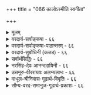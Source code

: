 +++
title = "066 कालोऽस्मीति स्वगीता"

+++
<details><summary>मूलम्</summary>

कालोऽस्मीति स्वगीता कथयति भगवान्काल इत्याप्तवर्यो हेतुः सर्वस्य नित्यो विभुरपि च परः किं परेणेति चेन्न ।  
कालान्तर्यामितादेः न खलु समुदितः संप्रतीते तु भेदे साधर्म्यं नैक्यहेतुः स हि तदितरवद्घोषितस्तद्विभूतिः ॥ ६६ ॥
</details>

<details><summary>वरदार्य-सर्वाङ्कषा - ६६</summary>

[[1]]

कालस्य परमात्मरूपत्वमाशंक्य समाधत्ते - काल इत्यादिना । 'कालोऽस्मि' इति स्वगीता **कथयति** = 'कालोऽस्मि लोकक्षयकृत्प्रवृद्धः' ( गी. 11-32 ) इति भगवद्गीता वदति । भगवान् कालः इति **आप्तवर्यः** = पराशरः कथयति । ' अनादिर्भगवान् कालः' इति विष्णुपुराणवचनम् । **च** = किञ्च, **परः** = परमात्मा सर्वस्य जगतः **हेतुः** = कारणम् इति सर्वसंप्रतिपन्नम् । एवं नित्यः, विभुरपि; अतः सर्वदेशेषु सर्वकालेष्वपि सर्वकारणं भगवान् इति कालेन यत् साध्यम्, तत्सर्वं परमात्मनैव साध्यम् । तस्मात् **परेण** = अतिरिक्तेन कालेन **किम्** = किं साधनीयम्, सर्वस्यापि परमात्मनैव निर्वाहात् । अतः परमात्मातिरिक्तः कालो मास्तु इति चेन्न । कुत इति चेत् - स **खलु** = परमात्मा किल कालान्तर्यामितादेः **समुदितः** = कालान्तर्यामित्वादेर्हेतोः 'कालोऽस्मि' इत्येवं **समुदितः** = **उक्तः** = शरीरशरीरिभावप्रयुक्तसामानाधिकरण्यात् तथोक्तः । एवं शरीरशरीरिभावेन भेदे संप्रतीते - स्पष्टमवगते सति **साधर्म्यम्** = सर्वकारणत्वनित्यत्वविभुत्वादिभिः परमात्मना सह साधारणधर्मवत्त्वम् ऐक्यहेतुः **न** = एकत्वसाधकं न भवति । तथा सति सदृशपदार्थयोरभेदस्सर्वत्र स्यात् । किञ्चित् वैधर्म्यमपि वर्तेतेति चेत्, प्रकृतेऽपि जडत्वसर्वज्ञत्वादिभिः वैधर्म्यस्यापि सत्त्वात् नेष्टसिद्धिः । भेदोऽपि स्पष्टमुच्यत इत्याहस हीत्यादि । हीति प्रसिद्धौ । स **हि** = कालो हि **तदितरवत्** = कालातिरिक्तचतुर्मुखादिवत् **तद्विभूतिः** = भगवद्विभूतिरूपः **घोषितः** = मुक्तकण्ठमभिहितः । कार विभूतिर्नाम 'विभूतिर्भूतिरैश्वर्यम्' इति कोशात् ऐश्वर्यम् । ऐश्वर्यम् नाम ईश्वरस्य भावः । सर्वेश्वरस्य भगवतः **भावः** =असाधारणः कश्चित् धर्मः यत्र दृश्येत, सः भगवदैश्वर्याविर्भावस्थलभूतः विभूतिरित्यर्थः । 'ब्रह्मा दक्षादयः कालः' इति चतुर्मुखप्रजापतिप्रभृतिभिस्सह कालस्यापि कथनात्, कालः अतिरिक्तः पदार्थः ॥ 

वस्तुतस्तु - कालस्य भगवद्रूपत्वप्रतिपादकप्रमाणानामेव स्वरसत्वात्, भगवतः रूपभेदादिकमादायापि भेदस्य निर्वाहात् कालः नातिरिच्यत इत्येवाचार्याणामन्तरङ्गाशयः । एवं सत्यपि केशेन पदार्थान्तरत्वसाधनं तु ग्रन्थारंभेऽभिहितस्य विभागव्यवहारस्य सुकरत्वार्थम् इति भाति । तादृशविभागस्यान्यथाकरणे पुनः प्रकारान्तरेण केशास्समुन्मिषेयुः । तादृशक्केशपरिहारश्रमापेक्षया एतदेव वरमित्यभिप्रायेणातिरिक्तत्वमुच्यते ॥ 

ननु अतिरिक्तकालानङ्गीकारे तत्त्वविभागे के वा केशाः स्युः ? इति चेत्; श्रूयतां सावधानम् । प्रथमं तत्त्वं द्रव्याद्रव्यप्रभेदात् द्वेधा विभक्तम् । तत्र द्रव्यं जडमजडमिति द्विविधम् । जडं च प्रकृतिः कालश्चेति 

67. 

[[1]]

[[119]]

[ कालस्य नित्यत्वम् ] 

कालस्योत्पत्तितः प्राक् परमपि च लयात् कालनास्तित्ववादी 

स्वोक्तिव्याघातभग्नो न वदति यदि तत्, को वदेत् कालसृष्टिम् । 



द्विविधम् । अत्रातिरिक्तःकालो यदि न स्यात्, तदा प्रकृतिरेकैव जडे परिगणनीया । तदा हि जडमजडमिति विभागस्त्याज्यः । किन्तु प्रकृतिः अजडश्चेति विभागो वक्तव्यः । अयं विभागो न साक्षात्प्रतिस्पर्धिरूपो भवति । तदपेक्षया प्रकृतिः पुरुषश्चेति विभागो युक्तः । एवं विभागे नित्यविभूतेर्धर्मभूतज्ञानस्य विभजनं त्यक्तं भवेत् । अथवा धर्मभूतज्ञानस्य जीवे, नित्यविभूतेः ईश्वरे चान्तर्भावो वक्तव्यः । एवं सति तयोश्चेतनत्वमागच्छेत्, अनन्तर्भावे जडत्वं स्यात् । एतादृशक्केशानां परिहाराय जडाजडविभाग एव युक्तः । एवं सत्येव जीवस्य देहातिरिक्तत्वं स्पष्टं भवेदित्यभिप्रायेण, जडे कालगणनार्थं चातिरिक्तं वक्तव्यमभूदिति ॥ 

वैज्ञानिकदृष्ट्या तु कार्यसामान्यस्य देशः (Space) कालश्च (Time) इति द्वयमप्यत्यन्तमावश्यकम्। अतोऽङ्गीक्रियते चेत् कालो दिक्चेति द्वयमप्यङ्गीकर्तव्यम्, अथवा द्वयमेव त्याज्यम् । न तु कालमङ्गीकृत्य दिशो निरासो युक्तः । दिगुपाधिरेव, भूतलादिः देशः कालोपाधयश्च सूर्यपरिस्पन्दादयोऽपि कालः । जन्यानां कालोपाधित्वम्, मूर्तानां दिगुपाधित्वमिति तत्तत्त्वविदः । कालः, दिक् (देशः) ईश्वरः, अदृष्टं चेति चत्वारि कार्यसामान्यसाधारणकारणानि । परमात्मनैवान्यनिरपेक्षेण सर्वकार्यनिर्वाहसंभवे मास्तु दिगिति चेत्, तर्हि मास्तु कालोऽपीति स्यात् । तत्रापीष्टापत्तौ ईश्वरेणैव सर्वनिर्वाहे 'अधिष्ठानं तथा कर्ता करणं च पृथग्विधम् । विविधाश्च पृथक्चेष्टा दैवञ्चैवात्र पञ्चमम् (गी. 17-18 ) इति पञ्चानां हेतुत्वोक्तिर्विरुध्येत । न च ब्रह्मणस्सर्वशक्तेस्सत्यसङ्कल्पस्य संकल्पमात्रेण सर्वस्रष्टृत्वस्य सूत्रभाष्यादिषूक्तत्वत्, कक्षा चेत्, भो ब्रह्मन् ! तर्हि 'सापेक्षत्वात् ' ( ब्र.सू.2-1-34 ) इति जीवकर्मापेक्षत्वोक्तिः कथमित्युच्यताम् । वैषम्यनैर्घृण्यपरिहारार्थमेव जीवकर्मापेक्षेति चेत्, तर्हि देशकालाद्यव्यवस्थापरिहाराय देशकालापेक्षाप्यस्त्येव अतः 'सर्वकार्ये निमित्तम्' (श्लो. 69) इति यदि काल आवश्यकः, तर्हि देशोऽप्यावश्यक एव । ननु देशस्यावश्यकत्वेऽपि दिशः कथमावश्यकतेति चेत्, अन्नस्यावश्यकत्वेऽपि तण्डुलस्यावश्यकता नास्तीतिवदुपहास्यमिदम् । मासादेरेव कारणत्वात् कालो वा तर्हि कुतः ? तेषां कालोपाधित्वम् यदि, तर्हि देशादेरपि दिगुपाधित्वमेवेति सर्वं समानम् । अत एव 'मूर्तानां दिगुपाधित्वम्' इत्यनुपदमुक्तम्, वैज्ञानिकं च । अतः शिष्यबुद्धिपरीक्षणार्थमेव, कालप्रत्यक्षत्वसाधनवत् (श्लो. 68) सर्वमिदमिति ज्ञेयम् । कुशलमतिभिस्त्वन्तेवसद्भिः तदनुग्रहादेव तदीयाशयोऽवगन्तव्यः ॥ ६६ ॥
</details>

<details><summary>वरदार्य-सर्वाङ्कषा-पाठान्तरम् - ६६</summary>

कालस्य परमात्मरूपत्वमाशंक्य समाधत्ते - काल इत्यादिना । 'कालोऽस्मि' इति स्वगीता कथयति 'कालोऽसि लोकक्षयकृत्प्रवृद्धः' (गी.११-३२) इति भगवद्गीता वदति । भगवान्‌ कालः इति आप्तवर्यः = पराशरः कथयति । 'अनादिर्भगवान्‌ कालः' इति विष्णुपुराणवचनम्‌ । च = किञ्च, परः = परमात्मा सर्वस्य जगतः हेतुः = कारणम्‌ इति सर्वसंप्रतिपन्नम् । एवं नित्यः, विभुरपि; अतः सर्वदेशेषु सर्वकालेष्वपि सर्वकारणं भगवान्‌ इति कालेन यत्‌ साध्यम्‌, तत्सर्वं परमात्मनैव साध्यम्‌ । तस्मात्‌ परेण = अतिरिक्तेन कालेन किम्‌ = किं साधनीयम्‌, सर्वस्यापि परमात्मनैव निर्वाहात्‌ । अतः परमात्मातिरिक्तः कालो मास्तु इति चेन्न । कुत इति चेत्‌ - स खलु = परमात्मा किल कालान्तर्यामितादेः समुदितः = कालान्तर्यामित्वादर्हेतोः 'कालोऽस्मि' इत्येवं समुदितः = उक्तः = शरीरशरीरिभावप्रयुक्तसामानाधिकरण्यात्‌ तथोक्तः । एवं शरीरशरीरिभावेन भेदे संप्रतीते = स्पष्टमवगते सति साधर्म्यम्‌ = सर्वकारणत्वनित्यत्वविभुत्वादिभिः परमात्मना सह साधारणधर्मवत्त्वम्‌ ऐक्यहेतुः न = एकत्वसाधकं न भवति । तथा सति सदृशपदार्थयोरभेदस्सर्वत्र स्यात्‌ । किञ्चित्‌ वैधर्म्यमपि वर्तेतेति चेत्‌, प्रकृतेऽपि जडत्वसर्वज्ञत्वादिभिः वेधर्म्यस्यापि सत्त्वात्‌ नष्टसिद्धिः । भेदोऽपि स्पष्टमुच्यत इत्याह - स हीत्यादि । हीति प्रसिद्धौ । स हि = कालो हि तदितरवत्‌ = कालातिरिक्तचतुर्मुखादिवत्‌ तद्विभूतिः = भगवद्विभूतिरूपः घोषितः = मुक्तकण्ठमभिहितः । विभूतिरनाम 'विभूतिरभूतिरैश्वर्यम्‌' इति कोशात्‌ ऐश्वर्यम्‌ । ऐश्वर्यम्‌ नाम ईश्वरस्य भावः । सर्वेश्वरस्य भगवतः भावः = असाधारणः कश्चित्‌ धर्मः यत्र दृश्येत, सः भगवदैश्वर्याविर्भावस्थलभूतः विभूतिरित्यर्थः । 'ब्रह्मा दक्षादयः कालः' इति चतुर्मुखप्रजापतिप्रभृतिभिस्सह कालस्यापि कथनात्‌, कालः अतिरिक्तः पदार्थः ॥   
वस्तुतस्तु - कालस्य भगवद्रूपत्वप्रतिपादकप्रमाणानामेव स्वरसत्वात्‌, भगवतः रूपभेदादिकमादायापि भेदस्य निर्वाहात्‌ कालः नातिरिच्यत इत्येवाचार्याणामन्तरङ्गाशयः। एवं सत्यपि क्लेशेन पदार्थान्तरत्वसाधनं तु ग्रन्थारंभेऽभिहितस्य विभागव्यवहारस्य सुकरत्वार्थम्‌ इति भाति । तादृशविभागस्यान्यथाकरणे पुनः प्रकारान्तरेण क्लेशास्समुन्मिषेयुः । तादृशक्लेशपरिहारश्रमापेक्षया एतदेव वरमित्यभिप्रायेणातिरिक्तत्वमुच्यते ॥   
ननु अतिरिक्तकालानङ्गीकारे तत्त्वविभागे के वा क्लेशाः स्युः? इति चेत्‌; श्रूयतां सावधानम्‌ । प्रथमं तत्त्वं द्रव्याद्रव्यप्रभेदात्‌ द्वेधा विभक्तम्‌ । तत्र द्रव्यं जडमजडमिति द्विविधम्‌ । जडं च प्रकृतिः कालश्चेति द्विविधम्‌ । अत्रातिरिक्तः कालो यदि न स्यात्‌, तदा प्रकृतिरेकैव जडे परिगणनीया । तदा हि जडमजडमिति विभागस्त्याज्यः । किन्तु प्रकृतिः अजड्शेति विभागो वक्तव्यः । अयं विभागो न साक्षात्प्रतिस्पर्धिरूपो भवति । तदपेक्षया प्रकृतिः पुरुषश्चेति विभागो युक्तः । एवं विभागे नित्यविभृतर्धर्मभूतज्ञानस्य विभजनं त्यक्तं भवेत्‌ । अथवा धर्मभूतज्ञानस्य जीवे, नित्यविभूतेः ईश्वरे चान्तर्भावे वक्तव्यः । एवं सति तयोश्चेतनत्वमागच्छेत्‌ अनन्तर्भावि जडत्वं स्यात्‌ । एतादृशक्रुशानां परिहाराय जडाजडविभाग एव युक्तः । एवं सत्येव जीवस्य देहातिरिक्तत्वं स्पष्टं भवेदित्यभिप्रायेण, जडे कालगणनार्थं चातिरिक्तं वक्तव्यमभूदिति ॥   
वैज्ञानिकदृष्ट्या तु कार्यसामान्यस्य देशः (Space) कालश्च (Time) इति द्वयमप्यत्यन्तमावश्यकम्‌ । अतोऽङ्गीक्रियते चेत्‌ कालो दिक्चेति द्वयमप्यङ्गीकर्तव्यम्‌, अथवा द्वयमेव त्याज्यम्‌ । न तु कालमङ्गीकृत्य दिशो निरासो युक्तः । दिगुपाधिरेव, भूतलादिः देशः कालोपाधयश्च सूर्यपरिस्पन्दादयोऽपि कालः । जन्यानां कालोपाधित्वम्‌, मूर्तानां दिगुपाधित्वमिति तत्त्वविदः । कालः, दिक्‌ (देशः) ईश्वरः, अदृष्टं चेति चत्वारि कार्यसामान्यसाधारणकारणानि । परमात्मनैवान्यनिरपेक्षेण सर्वकार्यनिर्वाहसंभवे मास्तु दिगिति चेत्‌, तर्हि मास्तु कालोऽपीति स्यात्‌ । तत्रापीष्टापत्तौ ईश्वरेणैव सर्वनिर्वहि 'अधिष्ठानं तथा कर्ता करणं च पृथग्विधम्‌ । विविधाश्च पृथक्चेष्टा दैवञ्चैवात्र पञ्चमम्‌' (गी.१७-१८) इति पञ्चानां हेतुत्वोक्तिर्विरुध्येत । न च ब्रह्मणस्सर्वशक्तेस्सत्यसड्कल्पस्य संकल्पमात्रेण सर्वस्रष्टृत्वस्य सूत्रभाष्यादिषूक्तत्वत्‌, कालाद्यपेक्षा कुत इति चेत्‌, भो ब्रह्मन्‌! तर्हि 'सापेक्षत्वात्‌' (ब्र.सू.२-१-३४) इति जीवकर्मापेक्षत्वोक्तिः कथमित्युच्यताम्‌ । वैषम्यनैर्घृण्यपरिहारार्थमेव जीवकर्मापेक्षेति चेत्‌, तर्हि देशकालाद्यव्यवस्थापरिहाराय देशकालपेक्षाप्यस्त्येव । अतः 'सर्वकार्ये निमित्तम्‌' (श्लो.६९) इति यदि काल आवश्यकः, तर्हि देशोऽप्यावश्यक एव । ननु देशस्यावश्यकत्वेऽपि दिशः कथमावश्यकतेति चेत्‌, अन्नस्यावश्यकत्वेऽपि तण्डुलस्यावश्यकता नस्तीतिवदुपहास्यमिदम्‌ । मासादेरेव कारणत्वात्‌ कालो वा तर्हि कुतः? तेषां कालोपाधित्वम्‌ यदि, तर्हि देशदेरपि दिगुपाधित्वमेवेति सर्वं समानम्‌ । अत एव 'मूर्तानां दिगुपाधित्वम्‌' इत्यनुपदमुक्तम्‌, वैज्ञानिकं च । अतः शिष्यबुद्धिपरीक्षणार्थमेव, कालप्रत्यक्षत्वसाधनवत्‌ (श्लो.६८) सर्वमिदमिति ज्ञेयम्‌ । कुशलमतिभिस्त्वन्तेवसद्भिः तदनुग्रहादेव तदीयाशयोऽवगन्तव्यः ॥ ६६ ॥
</details>

<details><summary>वरदार्य-सुबोधिनी (कन्नड) - ६६</summary>

“दिक्, तत्त्वदन्तॆ कालवू अतिरिक्तवल्ल ऎम्ब वादवन्नु निराकरिसु तारॆ स्वगीता 'कालोऽस्मि' इति कथयति-भगवद्गीतॆ नाने कालस्वरूपनॆन्दु हेळुत्तदॆ. आप्तवर्यः “भगवान् कालः' इति कथ यति-परमाप्तराद पराशररु 'अनार्दिभगवान् कालः'- अनादियाद भगवन्तने कालवॆन्दु हेळुत्तारॆ. परः सर्वस्य हेतुः नित्यः विभु रसि च किं परेण परमात्मनु ऎल्ला विध कार्यगळिगू कारण, नित्य मत्तु विभु आगिरुवनु. कालदिन्द निर्वहिसबेकाद्दन्नु परमात्मनिन्दले निर्वहिसबहुदाद्दरिन्द अतिरिक्त काल अनावश्यक.

—

इति चेत् न ऎन्दरॆ इदु सरियल्ल. एतक्कॆन्दरॆ स खलु कालान्तरामितदे समुदितः परमात्मनु कालक्कू अन्तर्यामि यागिरुवनॆन्दु हेळिदॆ. इदरिन्द परमात्मनिगिन्तलू काल बेरॆ ऎम्बुदू, ई ऎरडक्कू शरीर शरीरि भावविरुवुदरिन्द `कालोऽस्मि' ऎन्दु हेळि कॊळ्ळलु अवकाशविदॆ ऎन्दू सिद्ध.

हीगॆ, भेदे सम्प्रतीते साधर्मं ऐक्यहेतुः नआ ऎरडकू परस्पर भेद सिद्धवागिरुवुदरिन्द नित्यत्व विभुत्व सर्वकार्यकारणत्व

श्लोक 67]

67-

[कालद अनित्यत्व खण्डनॆ]

e

कालस्कोत्पत्तितःप्राक् परमपि च लयाालनास्तित्ववादी सो व्याघातभ न वदति यदि ततो वदेत्कालसृष्टि! आप्तस्ततृष्टि वादस्तदुपधिपरिणत्यादिभिस्सार्थका नोचेत्तत्रापि पूर्वापरवचनहतिर्दुर्निवारप्रसङ्गा ॥

81

मुन्ताद समान धर्मगळु ऎरडू ऒन्दे' ऎन्दु हेळुवुदक्कॆ कारण वागुवुदिल्ल. भेद सम्प्रतिपन्न ऎन्नुवुदन्नु तोरिसुत्तारॆ-स हि तदि तरवत् तद्विभूतिः घोषितःआ कालवू सह चेतनाचेतन पदार्थ दन्तॆ आ परमात्मन विभूति स्वरूपवॆन्दु स्पष्टवागि हेळल्पट्टिदॆ.

भगवन्तन दिव्यशक्तिय आविर्भावद स्थानगळन्नु 'विभूति' ऎन्नुत्तारॆ. चेतनर शक्तादिगळु अवरवर शरीरद मूलक हॊरबरुवन्तॆ प्रकृति पुरुष काल मुन्ताद तत्त्वगळु परमात्मन शरीररूपवागिद्दु अवन शक्तिय आविर्भावक्कॆ स्थानवागुत्तवॆ. परमात्मनु, अवन विभूति ऎरडू ऒन्दागलु साध्यविल्लवाद्दरिन्द काल परमात्मनिगिन्तलू भिन्नवे आगुत्तदॆ. ॥६६॥
</details>

<details><summary>सर्वार्थसिद्धिः - ६६</summary>

एवमपि कालस्य परमात्मव्यतिरिक्तत्वं न सिध्यति, रूपान्तरमिति स्वरूपविवक्षोपपत्तेः, तत्स्वरूपैक्ये प्रमाणसद्भावाच्चेत्यभिप्रायेणाह - काल इति ॥ स्वशब्दोऽत्र परमात्मविषयः । गीयते हि - "कालोऽस्मि लोकक्षयकृत्प्रवृद्धः" इत्यादि । तद्वत् "अनादिर्भगवान्काल" इति पराशरेणोक्तमपि ख्यापयति - कथयतीति । आप्तवर्यत्वमस्य "देवतापारमार्थ्यं च इस्यादिभिस्सिद्धम् । नित्यविभुना परमात्मनैव त्रैकालिकसार्वत्रिकसर्वव्यवहारसिद्धिमभिप्रेत्याह - हेतुरिति । तदतिरिक्तकालकल्पनस्य निरर्थकत्वमाह - किं परेणेति । रूपान्तरमित्यत्र क्लिष्टा गतिरयुक्तेत्यभिप्रायेण प्रतिवक्ति - नेति । कालेऽपि सामानाधिकरण्यं तत्तत्पदार्थान्तरेप्विव निर्वहतीत्याह - कालान्तर्यामितादेरिति । आदिशब्देन कालाभिमानिरूपसंग्रहः । सन्ति हि जीवमनोहङ्काराभिमाननियतानुबन्धानि सङ्कर्षणादिरूपाणि, तद्वदिहापि स्यात् ; "को भवानुग्ररूप" इति प्रश्नसंघटनाच्च । सर्वकार्यहेतुत्वनित्यत्वविभुत्वैस्तदैक्यसाधनं निरस्यति - संप्रतीते त्विति । वस्त्वन्तर इव भेदकण्ठोक्तिं व्यनक्ति - स हीति । "ब्रह्मा दक्षादयः काल" इत्यादिभिरिति शेषः । "विष्णुमन्वादयः काल" इत्यत्र तु विष्णुशब्दोऽवतारपरः ; तस्य तद्विभूतित्वं च तादृशरूपेण ॥ ६६ ॥ इति कालस्येश्वरैक्यशङ्कापरिहारः ॥
</details>

<details><summary>नरसिंह-देवः आनन्ददायिनी - ६६</summary>

किं परेणेति - परमात्मनः परेणातिरिक्तेन कालेनेत्यर्थः । क्लिष्टगतिरिति - रूपान्तरमिति भेदकशब्दस्य कथञ्चिन्नयनमित्यर्थः । इदमुपलक्षणं अन्तरशब्दवैयर्थ्य च । नन्वभेदसाधकप्रमाणसत्त्व क्लिष्टगतिरपि युक्तत्यत्राह - कालेऽपीति । तत्राश्वत्थाद्यचेतनसामानाधिकरण्यस्यापि प्रतिपादनेन प्रकरणस्य विभूतिप्रतिपादनपरत्वेनाभेदप्रतिपादनपरत्वाभावादित्यर्थः । काले कालशरीरकत्वेन सामानाविकरण्यमुक्त्वा कालाभिमानि देवतात्वेनापि सामानाधिकरण्यमाह - आदिशब्देनेति । जीवादीनां संकर्षणप्रद्युम्नानिरुद्धादिरूपमभिमानि तद्वत्कालाभिमानि रूपान्तरमपि संभवतीत्यर्थः । वस्तुतः(केचित्तु)संकर्षणस्यैव कालाभिमानित्वमिति(वदन्ति)भावः । संकर्षणस्यैव कालाभिमानित्वे हेतुमाह - को भवानिति । उग्ररूपः - तीक्ष्णरूप इत्यन्ये । केचित्तु उग्ररूपः - क्रुद्धरूप इत्यर्थमाहुः । संकर्षणस्यैव रुद्राभिमानित्वाच्च । अभिमानिद्वारा सामानाधिकरण्ये प्रश्नोपपत्तिः । कालः परमात्माभिन्नः सर्वकार्यहेतुत्वात् परमात्मवत् व्यतिरेकेण घटवच्च । नित्यत्वाद्विभुत्वाद्वेत्यादि परमात्माभेदसाधकान्यागमबाधितानीत्याह - सर्वकार्येति । नित्यत्वं विभुत्वं च जीवादौ व्यभिचारीति ध्येयम् । ब्रह्मादक्षादय इति - यद्यपि चेतनदेवताभिस्सह पाठत् कालो यमोऽत्रेति वक्तुं शक्यम्; तथाऽपि कालशब्दाभिधेयस्य ततो भिन्नत्वं सिद्धम् । यमादीनां कालशब्दवाच्यत्वं च तदभिमानितया । तथा च तस्य भेदे तदभिमा(न्यस्य)नस्य सुतरां भेदस्सिध्यतीति भावः । नन्वत्रापि कालशब्दः परब्रह्मपर एवास्तु न च विभुत्वानुपपत्तिः; विष्णुर्मन्वादय इत्यत्र विष्णुवदुपपत्तेरित्यत्राह - विष्णुर्मन्वादय इति । तादृशरूपेणेति - उपेन्द्राभिधानतादृशविग्रहरूपेणेत्यर्थः ॥ ६६ ॥  
 कालस्येश्वरैक्यशङ्कानिरासः ।
</details>

<details><summary>उत्तमूरु-वीरराघवः अलभ्यलाभः - ६६</summary>

उभयविभूतिसंबन्धिन एकस्यैव कालत्वं युक्तम् । नत् किमिति शोधने परमात्मस्वरूपमेवेति तर्कत इव प्रमाणतोऽपि ज्ञायत इति कालाभावशंका शमयितुमाह कालोऽस्मीति । कालोऽस्मीति तावत् कालत्वेनास्मदभिमतभगवत्कर्तृकं गीतावाक्यम् । कालभूतेनैवोक्तमिति ज्ञापनाय स्वापदम् । मुनिवराय पराशरायेति प्रशंसित आप्तवर्यश्च 'अनादिर्भगवान् कालः' इति कथयति । प्रमाणवत् तर्कोऽप्यस्तीत्याह हेतुरिति । कालस्यापेक्षितं नित्यत्वं विभुत्वं सर्वहेतुत्वञ्च भगवति समस्तितमाम् । अतस्तदन्यः कालो मा भूदिति चेन्नेत्यर्थः । तत्र हेतुमाह कालेति । खलुशब्दो हीत्यर्थको हेतुपरः । समुदितपदमेव व्याख्यायामपि लक्ष्यते, सम्यगिति व्याख्यानात् । समित्येकीकारे । एकीकृत्योदितः, समानाधिकरण्येनोक्त इत्यर्थो युक्तः । स गदितः स उदितः इत्येवं पाठोल्लेखाऽपि युक्तः । स भगवान् हि स उदितः कालतयोक्त इत्यर्थसंभवात् । अन्तर्यामितादेरित्यत्र तात्पर्यचन्द्रिकेयमनुसंधेया(११.३२-७) कालशब्दस्यात्र कलामुहर्तादिमयकालद्रव्यमात्रपरत्वे समानाधिकरण्यायोगात् इन्द्रप्राणाधिकरणन्यायेन तदन्तर्यामिपरत्वं वा, आकाशप्राणाधिकरणन्यायेन यौगिकार्थत्वं वा... संहर्तृकालाभिमानित्वविशिष्ट - भगवत्स्वरूपानुसंधानासाधारण-ध्येयविग्रहविशेषविशिष्टपरत्वं वा स्वीकार्यम् । तत्र त्रिष्वपि कालशब्दस्य यौगिकोऽर्थः प्रतीयमानः प्रकृतापेक्षितत्वादपरित्याज्य इत्यभिप्रायेण भाष्यम् 'कालयति-गणयतीति कालः' इत्यादि । निर्वहतीति । संपद्यत इत्यर्थः । उग्ररूप इति । रुद्ररूप इत्यर्थे ज्ञातत्वात् को भवानिति प्रश्नो न घटते । स्वादृष्टं कालशब्दरूढिगोचरतया प्रसिद्धञ्च किञ्चिद्रूपं भयङ्करत्वादुग्रं रूपमित्युच्यत इति युक्तमिति । तृतीयपादेन प्रमाणनिर्वाहः कृतः । तुरीयेण द्वितीयपादोक्तसाधर्म्यमूलकलाघवतर्कदूषणम् । तदितरवदिति । रूपान्तरमित्यत्राभिमतप्रकृतिपुरुषाख्यरूपतुल्यमित्यर्थः । तादृशरूपेणेति । विष्णुविग्रहमादायेत्यर्थः ॥ ६६ ॥
</details>

<details><summary>वाधूल-श्रीनिवासः गूढार्थ-विवृतिः - ६६</summary>

स्वरूपविवक्षा किन्निबन्धनेत्यत आह - तत्स्वरूपैक्ये इति । 'स्वगीता' इत्यत्र स्वशब्दस्य सन्निहितकालपरत्वशङ्कां निवर्तयति - स्वशब्दोऽत्रेति । नियतानुबन्धानीति । अनुबन्धाः उद्भूतगुणद्वयसंस्थानादिविशेषाः ॥ ६६ ॥
</details>

<details><summary>सौम्य-वरद-रामानुज-गूढार्थ-प्रकाशः - ६६</summary>

अभिभानिरूपसंग्रह इति । आभिमानिकाकासंग्रह इत्यर्थः । श्लोके 'कालान्तर्यामितादेः'  
इति । सः परमात्मा कालान्तर्यामित्वादिहेतुभ्यः सभ्यगुदितः - अतिशयित (?)...इत्यर्थः । स हीति । तच्छब्दः कालवाची ॥ ६६ ॥
</details>








